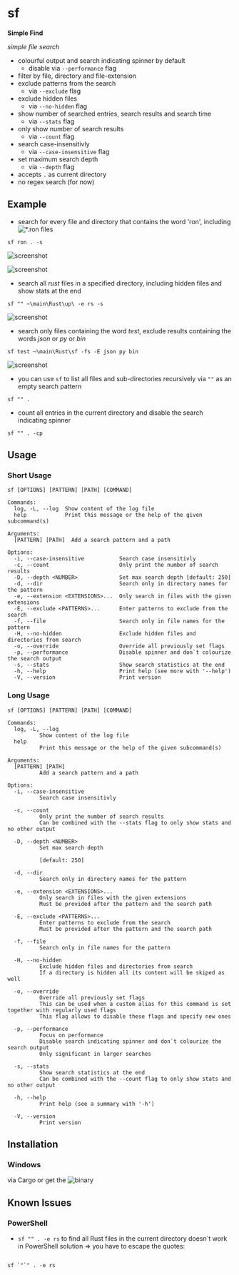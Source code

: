 # sf

__Simple Find__

*simple file search*

* colourful output and search indicating spinner by default 
  * disable via ```--performance``` flag
* filter by file, directory and file-extension
* exclude patterns from the search 
  * via ```--exclude``` flag
* exclude hidden files
  * via ```--no-hidden``` flag
* show number of searched entries, search results and search time
  * via ```--stats``` flag
* only show number of search results 
  * via ```--count``` flag
* search case-insensitivly
  * via ```--case-insensitive``` flag
* set maximum search depth
  * via ```--depth``` flag
* accepts ```.``` as current directory
* no regex search (for now)

## Example

- search for every file and directory that contains the word 'ron', including ![*.ron files](https://github.com/ron-rs/ron)

```sf ron . -s```

![screenshot](https://github.com/Phydon/sf/blob/master/assets/sf_ron_current_s_spinner.png)

![screenshot](https://github.com/Phydon/sf/blob/master/assets/sf_ron_current_s_done.png)

- search all *rust* files in a specified directory, including hidden files and show stats at the end

```sf "" ~\main\Rust\up\ -e rs -s```

![screenshot](https://github.com/Phydon/sf/blob/master/assets/sf_path_ers_sH_done.png)

- search only files containing the word *test*, exclude results containing the words *json* or *py* or *bin*

```sf test ~\main\Rust\sf -fs -E json py bin```

![screenshot](https://github.com/Phydon/sf/blob/master/assets/sf_test_path_fs_Ejsonpybin_done.png)

- you can use ```sf``` to list all files and sub-directories recursively via ```""``` as an empty search pattern 

```sf "" .```

- count all entries in the current directory and disable the search indicating spinner

```sf "" . -cp```

	
## Usage

### Short Usage

```
sf [OPTIONS] [PATTERN] [PATH] [COMMAND]

Commands:
  log, -L, --log  Show content of the log file
  help            Print this message or the help of the given subcommand(s)

Arguments:
  [PATTERN] [PATH]  Add a search pattern and a path

Options:
  -i, --case-insensitive           Search case insensitivly
  -c, --count                      Only print the number of search results
  -D, --depth <NUMBER>             Set max search depth [default: 250]
  -d, --dir                        Search only in directory names for the pattern
  -e, --extension <EXTENSIONS>...  Only search in files with the given extensions
  -E, --exclude <PATTERNS>...      Enter patterns to exclude from the search
  -f, --file                       Search only in file names for the pattern
  -H, --no-hidden                  Exclude hidden files and directories from search
  -o, --override                   Override all previously set flags
  -p, --performance                Disable spinner and don`t colourize the search output
  -s, --stats                      Show search statistics at the end
  -h, --help                       Print help (see more with '--help')
  -V, --version                    Print version
```

### Long Usage

```
sf [OPTIONS] [PATTERN] [PATH] [COMMAND]

Commands:
  log, -L, --log
          Show content of the log file
  help
          Print this message or the help of the given subcommand(s)

Arguments:
  [PATTERN] [PATH]
          Add a search pattern and a path

Options:
  -i, --case-insensitive
          Search case insensitivly

  -c, --count
          Only print the number of search results
          Can be combined with the --stats flag to only show stats and no other output

  -D, --depth <NUMBER>
          Set max search depth

          [default: 250]

  -d, --dir
          Search only in directory names for the pattern

  -e, --extension <EXTENSIONS>...
          Only search in files with the given extensions
          Must be provided after the pattern and the search path

  -E, --exclude <PATTERNS>...
          Enter patterns to exclude from the search
          Must be provided after the pattern and the search path

  -f, --file
          Search only in file names for the pattern

  -H, --no-hidden
          Exclude hidden files and directories from search
          If a directory is hidden all its content will be skiped as well

  -o, --override
          Override all previously set flags
          This can be used when a custom alias for this command is set together with regularly used flags
          This flag allows to disable these flags and specify new ones

  -p, --performance
          Focus on performance
          Disable search indicating spinner and don`t colourize the search output
          Only significant in larger searches

  -s, --stats
          Show search statistics at the end
          Can be combined with the --count flag to only show stats and no other output

  -h, --help
          Print help (see a summary with '-h')

  -V, --version
          Print version
```


## Installation

### Windows

via Cargo or get the ![binary](https://github.com/Phydon/sf/releases)

## Known Issues

### PowerShell

- ```sf "" . -e rs``` to find all Rust files in the current directory doesn`t work in PowerShell
  solution => you have to escape the quotes: 

```

sf `"`" . -e rs

```
